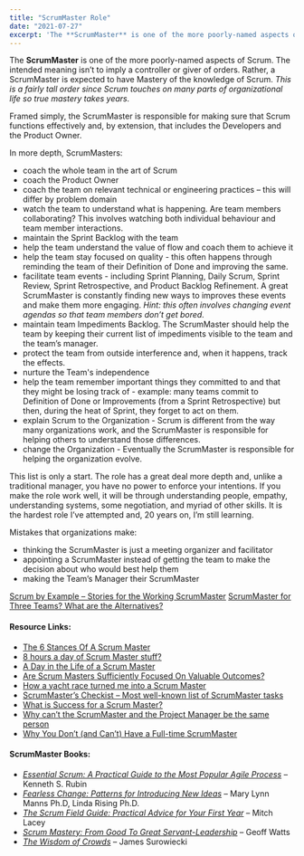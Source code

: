```yaml
---
title: "ScrumMaster Role"
date: "2021-07-27"
excerpt: 'The **ScrumMaster** is one of the more poorly-named aspects of Scrum. The intended meaning'
---
```


The **ScrumMaster** is one of the more poorly-named aspects of Scrum. The intended meaning isn’t to imply a controller or giver of orders. Rather, a ScrumMaster is expected to have Mastery of the knowledge of Scrum. _This is a fairly tall order since Scrum touches on many parts of organizational life so true mastery takes years._

Framed simply, the ScrumMaster is responsible for making sure that Scrum functions effectively and, by extension, that includes the Developers and the Product Owner.

In more depth, ScrumMasters:

- coach the whole team in the art of Scrum
- coach the Product Owner
- coach the team on relevant technical or engineering practices – this will differ by problem domain
- watch the team to understand what is happening. Are team members collaborating? This involves watching both individual behaviour and team member interactions.
- maintain the Sprint Backlog with the team
- help the team understand the value of flow and coach them to achieve it
- help the team stay focused on quality - this often happens through reminding the team of their Definition of Done and improving the same.
- facilitate team events - including Sprint Planning, Daily Scrum, Sprint Review, Sprint Retrospective, and Product Backlog Refinement. A great ScrumMaster is constantly finding new ways to improves these events and make them more engaging. _Hint: this often involves changing event agendas so that team members don’t get bored._
- maintain team Impediments Backlog. The ScrumMaster should help the team by keeping their current list of impediments visible to the team and the team’s manager.
- protect the team from outside interference and, when it happens, track the effects.
- nurture the Team's independence
- help the team remember important things they committed to and that they might be losing track of - example: many teams commit to Definition of Done or Improvements (from a Sprint Retrospective) but then, during the heat of Sprint, they forget to act on them.
- explain Scrum to the Organization - Scrum is different from the way many organizations work, and the ScrumMaster is responsible for helping others to understand those differences.
- change the Organization - Eventually the ScrumMaster is responsible for helping the organization evolve.

This list is only a start. The role has a great deal more depth and, unlike a traditional manager, you have no power to enforce your intentions. If you make the role work well, it will be through understanding people, empathy, understanding systems, some negotiation, and myriad of other skills. It is the hardest role I’ve attempted and, 20 years on, I’m still learning.

Mistakes that organizations make:

- thinking the ScrumMaster is just a meeting organizer and facilitator
- appointing a ScrumMaster instead of getting the team to make the decision about who would best help them
- making the Team’s Manager their ScrumMaster

[Scrum by Example – Stories for the Working ScrumMaster](/blog/scrum-by-example.html) [ScrumMaster for Three Teams? What are the Alternatives?](/blog/scrummaster-for-three-teams-what-are-the-alternatives.html)

#### Resource Links:

- [The 6 Stances Of A Scrum Master](https://medium.com/the-liberators/the-6-stances-of-a-scrum-master-a0f0666b95)
- [8 hours a day of Scrum Master stuff?](https://www.growingagile.co.za/2016/06/8-hours-a-day-of-scrum-master-stuff/)
- [A Day in the Life of a Scrum Master](https://resources.scrumalliance.org/Article/day-life-scrum-master)
- [Are Scrum Masters Sufficiently Focused On Valuable Outcomes?](https://medium.com/the-liberators/in-depth-are-scrum-masters-sufficiently-focused-on-valuable-outcomes-7b51c4403869)
- [How a yacht race turned me into a Scrum Master](http://www.mansell.nl/2016/05/how-yacht-race-turned-me-into-scrum.html)
- [ScrumMaster’s Checkist – Most well-known list of ScrumMaster tasks](https://www.scrummasterchecklist.org/)
- [What is Success for a Scrum Master?](https://www.infoq.com/articles/scrum-master-success/)
- [Why can’t the ScrumMaster and the Project Manager be the same person](https://pm.stackexchange.com/questions/4707/why-cant-the-scrummaster-and-the-project-manager-be-the-same-person)
- [Why You Don’t (and Can’t) Have a Full-time ScrumMaster](https://www.linkedin.com/pulse/why-you-dont-cant-have-full-time-scrummaster-jan-beaver/)

#### ScrumMaster Books:

- _[Essential Scrum: A Practical Guide to the Most Popular Agile Process](https://www.amazon.com/Essential-Scrum-Practical-Addison-Wesley-Signature/dp/0137043295/&tag=notesfromatoo-20)_ – Kenneth S. Rubin
- _[Fearless Change: Patterns for Introducing New Ideas](https://www.amazon.com/books/dp/0201741571/&tag=notesfromatoo-20)_ – Mary Lynn Manns Ph.D, Linda Rising Ph.D.
- _[The Scrum Field Guide: Practical Advice for Your First Year](https://www.amazon.com/The-Scrum-Field-Guide-Development/dp/0321554159/&tag=notesfromatoo-20)_ – Mitch Lacey
- [_Scrum Mastery: From Good To Great Servant-Leadership_](https://www.amazon.com/Scrum-Mastery-Good-Great-Servant-Leadership/dp/0957587406/&tag=notesfromatoo-20/) – Geoff Watts
- [_The Wisdom of Crowds_](https://www.amazon.com/Wisdom-Crowds-James-Surowiecki/dp/0385721706/&tag=notesfromatoo-20) – James Surowiecki
